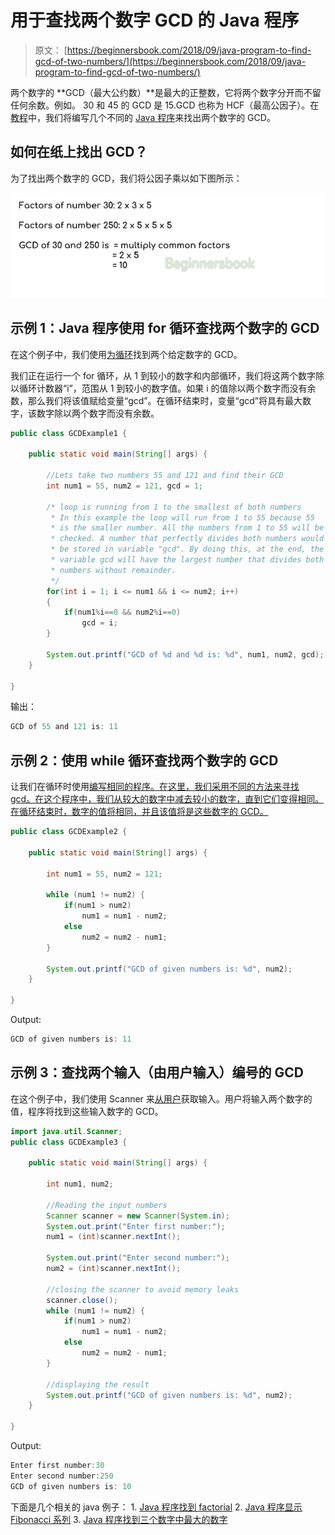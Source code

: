 # 用于查找两个数字 GCD 的 Java 程序

> 原文： [https://beginnersbook.com/2018/09/java-program-to-find-gcd-of-two-numbers/](https://beginnersbook.com/2018/09/java-program-to-find-gcd-of-two-numbers/)

两个数字的 **GCD（最大公约数）**是最大的正整数，它将两个数字分开而不留任何余数。例如。 30 和 45 的 GCD 是 15.GCD 也称为 HCF（最高公因子）。在[教程](https://beginnersbook.com/java-tutorial-for-beginners-with-examples/)中，我们将编写几个不同的 [Java 程序](https://beginnersbook.com/2017/09/java-examples/)来找出两个数字的 GCD。

## 如何在纸上找出 GCD？

为了找出两个数字的 GCD，我们将公因子乘以如下图所示：

![Finding GCD of numbers in Java](img/d8f8edff12c9c44190064c6b8b7ce5ce.jpg)

## 示例 1：Java 程序使用 for 循环查找两个数字的 GCD

在这个例子中，我们使用[为循环](https://beginnersbook.com/2015/03/for-loop-in-java-with-example/)找到两个给定数字的 GCD。

我们正在运行一个 for 循环，从 1 到较小的数字和内部循环，我们将这两个数字除以循环计数器“i”，范围从 1 到较小的数字值。如果 i 的值除以两个数字而没有余数，那么我们将该值赋给变量“gcd”。在循环结束时，变量“gcd”将具有最大数字，该数字除以两个数字而没有余数。

```java
public class GCDExample1 {

    public static void main(String[] args) {

    	//Lets take two numbers 55 and 121 and find their GCD
        int num1 = 55, num2 = 121, gcd = 1;

        /* loop is running from 1 to the smallest of both numbers
         * In this example the loop will run from 1 to 55 because 55
         * is the smaller number. All the numbers from 1 to 55 will be 
         * checked. A number that perfectly divides both numbers would
         * be stored in variable "gcd". By doing this, at the end, the 
         * variable gcd will have the largest number that divides both
         * numbers without remainder.
         */
        for(int i = 1; i <= num1 && i <= num2; i++)
        {
            if(num1%i==0 && num2%i==0)
                gcd = i;
        }

        System.out.printf("GCD of %d and %d is: %d", num1, num2, gcd);
    }

}
```

输出：

```java
GCD of 55 and 121 is: 11
```

## 示例 2：使用 while 循环查找两个数字的 GCD

让我们在循环时使用[编写相同的程序。在这里，我们采用不同的方法来寻找 gcd。在这个程序中，我们从较大的数字中减去较小的数字，直到它们变得相同。在循环结束时，数字的值将相同，并且该值将是这些数字的 GCD。](https://beginnersbook.com/2015/03/while-loop-in-java-with-examples/)

```java
public class GCDExample2 {

    public static void main(String[] args) {

        int num1 = 55, num2 = 121;

        while (num1 != num2) {
        	if(num1 > num2)
                num1 = num1 - num2;
            else
                num2 = num2 - num1;
        }

        System.out.printf("GCD of given numbers is: %d", num2);
    }

}
```

Output:

```java
GCD of given numbers is: 11
```

## 示例 3：查找两个输入（由用户输入）编号的 GCD

在这个例子中，我们使用 Scanner 来[从用户](https://beginnersbook.com/2014/07/java-program-to-get-input-from-user/)获取输入。用户将输入两个数字的值，程序将找到这些输入数字的 GCD。

```java
import java.util.Scanner;
public class GCDExample3 {

    public static void main(String[] args) {

        int num1, num2;

        //Reading the input numbers
        Scanner scanner = new Scanner(System.in);
        System.out.print("Enter first number:");
        num1 = (int)scanner.nextInt();

        System.out.print("Enter second number:");
        num2 = (int)scanner.nextInt();

        //closing the scanner to avoid memory leaks
        scanner.close();
        while (num1 != num2) {
        	if(num1 > num2)
                num1 = num1 - num2;
            else
                num2 = num2 - num1;
        }

        //displaying the result
        System.out.printf("GCD of given numbers is: %d", num2);
    }

}
```

Output:

```java
Enter first number:30
Enter second number:250
GCD of given numbers is: 10
```

下面是几个相关的 java 例子：
1\. [Java 程序找到 factorial](https://beginnersbook.com/2017/09/java-program-to-find-factorial-using-for-and-while-loop/)
2\. [Java 程序显示 Fibonacci 系列](https://beginnersbook.com/2017/09/java-program-to-display-fibonacci-series-using-loops/)
3\. [Java 程序找到三个数字中最大的数字](https://beginnersbook.com/2017/09/java-program-to-find-largest-of-three-numbers/)
